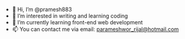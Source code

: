 - 👋 Hi, I’m @pramesh883
- 👀 I’m interested in writing and learning coding
- 🌱 I’m currently learning front-end web development
- 📫 You can contact me via email: parameshwor_rijal@hotmail.com

<!---
pramesh883/pramesh883 is a ✨ special ✨ repository because its `README.md` (this file) appears on your GitHub profile.
You can click the Preview link to take a look at your changes.
--->

